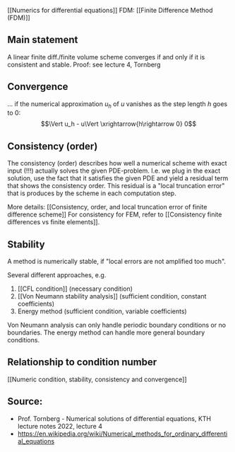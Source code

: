 [[Numerics for differential equations]]
FDM: [[Finite Difference Method (FDM)]]


## Main statement
A linear finite diff./finite volume scheme converges if and only if it is consistent and stable.
Proof: see lecture 4, Tornberg


## Convergence
... if the numerical approximation $u_h$ of $u$ vanishes as the step length $h$ goes to $0$:
$$\Vert u_h - u\Vert \xrightarrow{h\rightarrow 0} 0$$


## Consistency (order)
The consistency (order) describes how well a numerical scheme with exact input (!!!) actually solves the given PDE-problem.
I.e. we plug in the exact solution, use the fact that it satisfies the given PDE and yield a residual term that shows the consistency order.
This residual is a "local truncation error" that is produces by the scheme in each computation step.

More details: [[Consistency, order, and local truncation error of finite difference scheme]]
For consistency for FEM, refer to [[Consistency finite differences vs finite elements]].


## Stability
A method is numerically stable, if "local errors are not amplified too much".

Several different approaches, e.g. 
1. [[CFL condition]] (necessary condition) 
2. [[Von Neumann stability analysis]] (sufficient condition, constant coefficients) 
3. Energy method (sufficient condition, variable coefficients)

Von Neumann analysis can only handle periodic boundary conditions or no boundaries. The energy method can handle more general boundary conditions.


## Relationship to condition number
[[Numeric condition, stability, consistency and convergence]]


## Source:
- Prof. Tornberg - Numerical solutions of differential equations, KTH lecture notes 2022, lecture 4
- https://en.wikipedia.org/wiki/Numerical_methods_for_ordinary_differential_equations